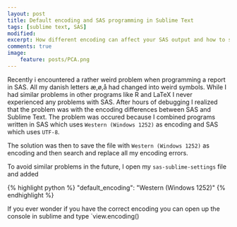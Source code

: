```yaml
---
layout: post
title: Default encoding and SAS programming in Sublime Text
tags: [sublime text, SAS]
modified:
excerpt: How different encoding can affect your SAS output and how to solve it
comments: true
image:
    feature: posts/PCA.png
---
```


Recently i encountered a rather weird problem when programming a report in SAS. All my danish letters æ,ø,å had changed into weird symbols. While I had similar problems in other programs like R and LaTeX I never experienced any problems with SAS. After hours of debugging I realized that the problem was with the encoding differences between SAS and Sublime Text. The problem was occured because I combined programs written in SAS which uses `Western (Windows 1252)` as encoding and SAS which uses `UTF-8`.

The solution was then to save the file with `Western (Windows 1252)` as encoding and then search and replace all my encoding errors.

To avoid similar problems in the future, I open my `sas-sublime-settings` file and added

{% highlight python %}
"default_encoding": "Western (Windows 1252)"
{% endhighlight %}

If you ever wonder if you have the correct encoding you can open up the console in sublime and type `view.encoding()

